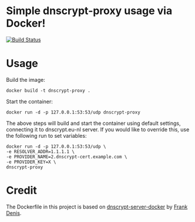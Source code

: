 # Simple dnscrypt-proxy usage via Docker!
[![Build Status](https://travis-ci.org/dnscryptio/dnscrypt-proxy-docker.svg?branch=master)](https://travis-ci.org/dnscryptio/dnscrypt-proxy-docker)

# Usage

Build the image:

	docker build -t dnscrypt-proxy .

Start the container:

	docker run -d -p 127.0.0.1:53:53/udp dnscrypt-proxy

The above steps will build and start the container using default settings, connecting it to dnscrypt.eu-nl server. If you would like to override this, use the following run to set variables:

	docker run -d -p 127.0.0.1:53:53/udp \
	-e RESOLVER_ADDR=1.1.1.1 \
	-e PROVIDER_NAME=2.dnscrypt-cert.example.com \
	-e PROVIDER_KEY=X \
	dnscrypt-proxy

# Credit

The Dockerfile in this project is based on [dnscrypt-server-docker](https://github.com/jedisct1/dnscrypt-server-docker) by [Frank Denis](https://00f.net/).

